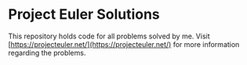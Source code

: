 # Project Euler Solutions

This repository holds code for all problems solved by me. Visit [https://projecteuler.net/](https://projecteuler.net/) for more information regarding the problems.
